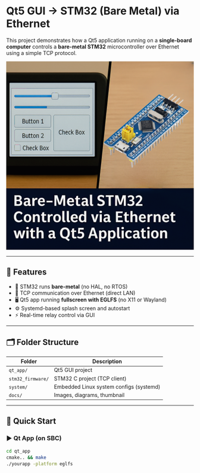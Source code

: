 # Qt5 GUI → STM32 (Bare Metal) via Ethernet

This project demonstrates how a Qt5 application running on a **single-board computer** controls a **bare-metal STM32** microcontroller over Ethernet using a simple TCP protocol.

[![Watch the demo](docs/thumbnail.png)](https://youtube.com/shorts/BL4TQFjsRmY?si=G8JpCt_BM3iExTb5)

---

## 🔧 Features

- 🧱 STM32 runs **bare-metal** (no HAL, no RTOS)
- 📶 TCP communication over Ethernet (direct LAN)
- 🖥 Qt5 app running **fullscreen with EGLFS** (no X11 or Wayland)
- ⚙️ Systemd-based splash screen and autostart
- ⚡️ Real-time relay control via GUI

---

## 🗂 Folder Structure

| Folder            | Description                             |
|-------------------|-----------------------------------------|
| `qt_app/`         | Qt5 GUI project                         |
| `stm32_firmware/` | STM32 C project (TCP client)            |
| `system/`         | Embedded Linux system configs (systemd) |
| `docs/`           | Images, diagrams, thumbnail             |

---

## 🚀 Quick Start

### ▶️ Qt App (on SBC)
```bash
cd qt_app
cmake.. && make
./yourapp -platform eglfs
